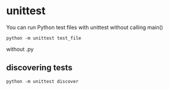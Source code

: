 # unittest

You can run Python test files with unittest without calling main()

    python -m unittest test_file

without .py

## discovering tests

    python -m unittest discover

